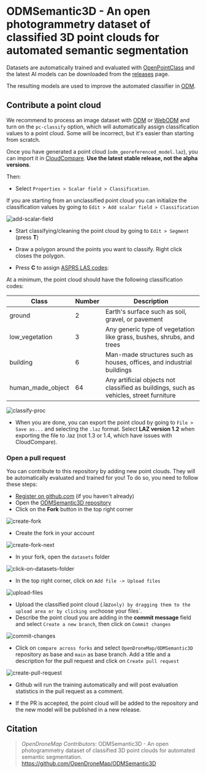 # ODMSemantic3D - An open photogrammetry dataset of classified 3D point clouds for automated semantic segmentation

Datasets are automatically trained and evaluated with [OpenPointClass](https://github.com/uav4geo/OpenPointClass) and the latest AI models can be downloaded from the [releases](https://github.com/OpenDroneMap/ODMSemantic3D/releases) page.

The resulting models are used to improve the automated classifier in [ODM](https://github.com/OpenDroneMap/ODM).

## Contribute a point cloud

We recommend to process an image dataset with [ODM](https://github.com/OpenDroneMap/ODM) or [WebODM](https://github.com/OpenDroneMap/WebODM) and turn on the `pc-classify` option, which will automatically assign classification values to a point cloud. Some will be incorrect, but it's easier than starting from scratch. 

Once you have generated a point cloud (`odm_georeferenced_model.laz`), you can import it in [CloudCompare](https://www.danielgm.net/cc/). **Use the latest stable release, not the alpha versions**.

Then:
- Select `Properties > Scalar field > Classification`.

If you are starting from an unclassified point cloud you can initialize the classification values by going to `Edit > Add scalar field > Classification`

![add-scalar-field](https://user-images.githubusercontent.com/7868983/235640470-5986f162-4adf-45db-934e-cc8fe65c5a9b.gif)

- Start classifying/cleaning the point cloud by going to `Edit > Segment` (press **T**)

- Draw a polygon around the points you want to classify. Right click closes the polygon.

- Press **C** to assign [ASPRS LAS codes](https://github.com/uav4geo/OpenPointClass#supported-classes):

At a minimum, the point cloud should have the following classification codes:

| Class | Number | Description |
--------|---------|-------------|
| ground | 2 | Earth's surface such as soil, gravel, or pavement |  |
| low_vegetation | 3 | Any generic type of vegetation like grass, bushes, shrubs, and trees |
| building | 6 | Man-made structures such as houses, offices, and industrial buildings |
| human_made_object | 64 | Any artificial objects not classified as buildings, such as vehicles, street furniture |

![classify-proc](https://user-images.githubusercontent.com/7868983/235640600-f683affb-ddfc-4a71-888e-479465d29be8.gif)

- When you are done, you can export the point cloud by going to `File > Save as...` and selecting the `.laz` format. Select **LAZ version 1.2** when exporting the file to .laz (not 1.3 or 1.4, which have issues with CloudCompare).

### Open a pull request

You can contribute to this repository by adding new point clouds. They will be automatically evaluated and trained for you! To do so, you need to follow these steps:

- [Register on github.com](https://github.com/signup) (if you haven't already)
- Open the [ODMSemantic3D repository](https://github.com/OpenDroneMap/ODMSemantic3D)
- Click on the **Fork** button in the top right corner

![create-fork](https://user-images.githubusercontent.com/132681251/236490639-a1a4e61a-558d-455c-84aa-b1b847a2ba48.png)

- Create the fork in your account

![create-fork-next](https://user-images.githubusercontent.com/132681251/236491057-dbfbe926-510e-49d1-8785-e7d7639f6642.png)

- In your fork, open the `datasets` folder

![click-on-datasets-folder](https://user-images.githubusercontent.com/132681251/236491397-cff1ad31-1727-4243-b728-2d20c9bc348e.png)

- In the top right corner, click on `Add file -> Upload files`

![upload-files](https://user-images.githubusercontent.com/7868983/236491752-461552fa-0560-4c0f-b8df-515c5b930a40.png)

- Upload the classified point cloud (.laz` only) by dragging them to the upload area or by clicking on `choose your files`.
- Describe the point cloud you are adding in the **commit message** field and select `Create a new branch`, then click on `Commit changes`

![commit-changes](https://user-images.githubusercontent.com/7868983/236492735-6b6e2fe2-abee-46cb-9627-d05134c29f11.png)

- Click on `compare across forks` and select `OpenDroneMap/ODMSemantic3D` repository as base and `main` as base branch. Add a title and a description for the pull request and click on `Create pull request`

![create-pull-request](https://user-images.githubusercontent.com/7868983/236492950-779cc623-44ed-44ae-b8d9-bf468e0d07b9.png)

- Github will run the training automatically and will post evaluation statistics in the pull request as a comment.

- If the PR is accepted, the point cloud will be added to the repository and the new model will be published in a new release.

## Citation

> *OpenDroneMap Contributors*: ODMSemantic3D - An open photogrammetry dataset of classified 3D point clouds for automated semantic segmentation. <https://github.com/OpenDroneMap/ODMSemantic3D>
